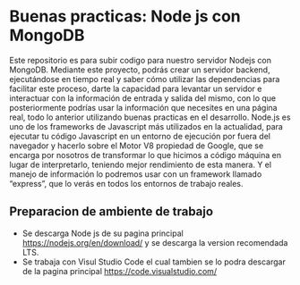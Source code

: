 # Buenas practicas: Node js con MongoDB

Este repositorio es para subir codigo para nuestro servidor Nodejs con MongoDB.
Mediante este proyecto, podrás crear un servidor backend, ejecutándose en tiempo real y saber cómo utilizar las dependencias para facilitar este proceso, darte la capacidad para levantar un servidor e interactuar con la información de entrada y salida del mismo, con lo que posteriormente podrías usar la información que necesites en una página real, todo lo anterior utilizando buenas practicas en el desarrollo.
Node.js es uno de los frameworks de Javascript más utilizados en la actualidad, para ejecutar tu código Javascript en un entorno de ejecución por fuera del navegador y hacerlo sobre el Motor V8 propiedad de Google, que se encarga por nosotros de transformar lo que hicimos a código máquina en lugar de interpretarlo, teniendo mejor rendimiento de esta manera. Y el manejo de información lo podremos usar con un framework llamado “express”, que lo verás en todos los entornos de trabajo reales.

## Preparacion de ambiente de trabajo

- Se descarga Node js de su pagina principal https://nodejs.org/en/download/ y se descarga la version recomendada LTS.
- Se trabaja con Visul Studio Code el cual tambien se lo podra descargar de la pagina principal https://code.visualstudio.com/
